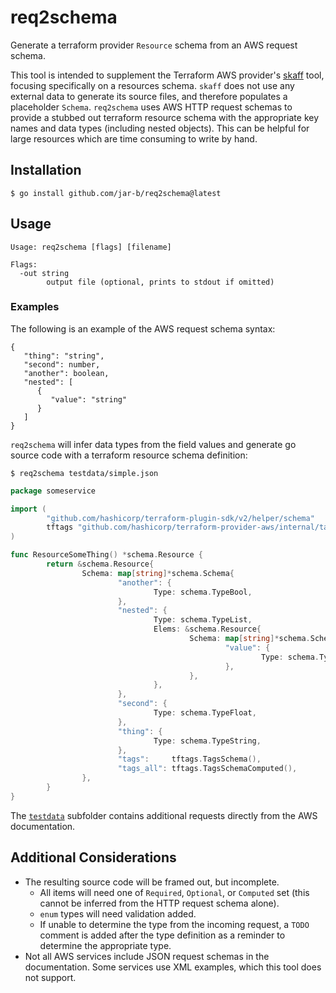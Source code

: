 # req2schema

Generate a terraform provider `Resource` schema from an AWS request schema.

This tool is intended to supplement the Terraform AWS provider's
[skaff](https://github.com/hashicorp/terraform-provider-aws/tree/main/skaff) tool,
focusing specifically on a resources schema. `skaff` does not use any external
data to generate its source files, and therefore populates a placeholder `Schema`.
`req2schema` uses AWS HTTP request schemas to provide a stubbed out terraform resource
schema with the appropriate key names and data types (including nested objects). This 
can be helpful for large resources which are time consuming to write by hand.

## Installation

```console
$ go install github.com/jar-b/req2schema@latest
```

## Usage

```
Usage: req2schema [flags] [filename]

Flags:
  -out string
        output file (optional, prints to stdout if omitted)
```

### Examples

The following is an example of the AWS request schema syntax:

```
{
   "thing": "string",
   "second": number,
   "another": boolean,
   "nested": [
      {
         "value": "string"
      }
   ]
}
```

`req2schema` will infer data types from the field values and generate go source code with a 
terraform resource schema definition:

```console
$ req2schema testdata/simple.json
```

```go
package someservice

import (
        "github.com/hashicorp/terraform-plugin-sdk/v2/helper/schema"
        tftags "github.com/hashicorp/terraform-provider-aws/internal/tags"
)

func ResourceSomeThing() *schema.Resource {
        return &schema.Resource{
                Schema: map[string]*schema.Schema{
                        "another": {
                                Type: schema.TypeBool,
                        },
                        "nested": {
                                Type: schema.TypeList,
                                Elems: &schema.Resource{
                                        Schema: map[string]*schema.Schema{
                                                "value": {
                                                        Type: schema.TypeString,
                                                },
                                        },
                                },
                        },
                        "second": {
                                Type: schema.TypeFloat,
                        },
                        "thing": {
                                Type: schema.TypeString,
                        },
                        "tags":     tftags.TagsSchema(),
                        "tags_all": tftags.TagsSchemaComputed(),
                },
        }
}

```

The [`testdata`](testdata/) subfolder contains additional requests directly from the 
AWS documentation.

## Additional Considerations

- The resulting source code will be framed out, but incomplete.
  - All items will need one of `Required`, `Optional`, or `Computed` set (this cannot be
  inferred from the HTTP request schema alone).
  - `enum` types will need validation added.
  - If unable to determine the type from the incoming request, a `TODO` comment is added
  after the type definition as a reminder to determine the appropriate type.
- Not all AWS services include JSON request schemas in the documentation. Some services
use XML examples, which this tool does not support.
